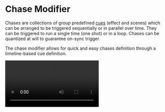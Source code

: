 # Chase Modifier
Chases are collections of group predefined [cues](/modifiers/group/) (effect and scenes) which can be arranged to be triggered sequentially or in parallel over time. They can be triggered to run a single time (one shot) or in a loop. Chases can be quantized at will to guarantee on-sync trigger.

The chase modifier allows for quick and easy chases definition through a timeline-based cue definition.  

<Video src="/interface/modifier_chase.webm"/>


## Chase Settings
A chases settings may be edited at will through the chase settings widget. It comes with the same feature set as the group modifier such as color and name definition as well as chase-specific features.

| Setting  | Description                                                                   |
| -------- | ----------------------------------------------------------------------------- |
| Name     | The chase's name                                                              |
| Color    | The chase's color                                                             |
| Duration | The chase's duration in [bars](https://en.wikipedia.org/wiki/Bar_(music))     |
| Quantize | Chase [quantization](https://en.wikipedia.org/wiki/Quantization_(music)) value in [bars](https://en.wikipedia.org/wiki/Bar_(music)) |
| Trigger  | Chase triggering style (either loop or single-shot)                           |

> **Note:** While the bar duration chosen is not affected by a global BPM value change, the chase's duration in seconds will be increased or decreased in order to match the selected BPM value, thus guarantying that every chases will always be in sync.

## Timeline

The timeline widget is the key element when it comes to chases. It allows for group cues to be sequenced at will over time.

<Video src="/interface/modifier_chase_timeline_widget.webm"/>


### Adding Cue

Cue items can be added at will into the timeline by double-clicking clicking on the cue pool of choice. One or many cue items may be added into a single cue pool. Cue items may be resized and moved horizontally by dragging its container, either from its right side or its center.

### Zooming

Clicking and dragging vertically on the timeline's time header allows for zoom definition. The timeline's zoom may be reset by double-clicking its time header.

### Folding Cues

Empty cue pools will be shown or hidden by toggling the **fold cues** button on or off. This allows for greater visual feedback when dealing with great amount of cues.

### Deleting Cue

Left clicking a cue item will remove it from the cue pool. 